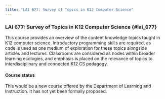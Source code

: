 ```yaml
---
title: "LAI 677: Survey of Topics in K12 Computer Science"
---
```


### LAI 677: Survey of Topics in K12 Computer Science {#lai_677}

This course provides an overview of the content knowledge topics taught in 
K12 computer science. Introductory programming skills are required, as code
is used as one medium of exploration for these topics alongside articles and 
lectures. 
Classrooms are considered as nodes within broader learning ecologies, and 
emphasis is placed on the relevance of topics to interdisciplinary and connected 
K12 CS pedagogy. 

#### Course status

This would be a new course offered by the Department of Learning and Instruction. It has not yet been 
formally proposed.

